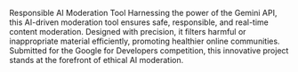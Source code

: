 Responsible AI Moderation Tool
Harnessing the power of the Gemini API, this AI-driven moderation tool ensures safe, responsible, and real-time content moderation. Designed with precision, it filters harmful or inappropriate material efficiently, promoting healthier online communities. Submitted for the Google for Developers competition, this innovative project stands at the forefront of ethical AI moderation.

